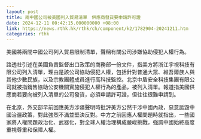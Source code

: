 ```yaml
---
layout: post
title: 兩中國公司被美國列入貿易清單　供應商發貨要申請許可證
date: 2024-12-11 00:42:15.000000000 +08:00
link: https://news.rthk.hk/rthk/ch/component/k2/1782904-20241211.htm
categories: rthk
---
```


美國將兩間中國公司列入貿易限制清單，聲稱有關公司涉嫌協助侵犯人權行為。

路透社引述在美國負責監督出口政策的商務部一份文件，指美方將浙江宇視科技有限公司列入清單，理由是該公司協助侵犯人權，包括針對普通大眾、維吾爾族人與其他少數民族，以及宗教團體成員進行高科技監控。北京中盾安全科技集團有限公司就被指銷售協助公安機關實施侵犯人權行為的產品，被列入清單。報道指美國供應商若要向被列入清單的公司發貨，必須申請許可證，但往往很難申請到。

在北京，外交部早前回應美方涉疆聲明時批評美方公然干涉中國內政，惡意詆毀中國治疆政策，對此強烈不滿並堅決反對。中方之前回應人權問題時就指出，一些國家將人權問題政治化、武器化，對全球人權治理構成嚴峻挑戰，強調中國始終高度重視尊重和保障人權。
